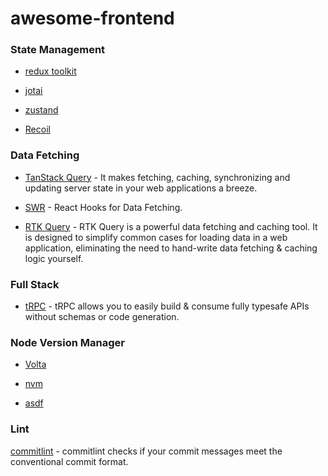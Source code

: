 # awesome-frontend

### State Management

- [redux toolkit](https://redux-toolkit.js.org/)

- [jotai](https://jotai.org/)

- [zustand](https://zustand-demo.pmnd.rs/)

- [Recoil](https://recoiljs.org/)

### Data Fetching

- [TanStack Query](https://tanstack.com/query/latest) - It makes fetching, caching, synchronizing and updating server state in your web applications a breeze.

- [SWR](https://swr.vercel.app/) - React Hooks for Data Fetching.

- [RTK Query](https://redux-toolkit.js.org/rtk-query/overview) - RTK Query is a powerful data fetching and caching tool. It is designed to simplify common cases for loading data in a web application, eliminating the need to hand-write data fetching & caching logic yourself.

### Full Stack

- [tRPC](https://trpc.io/) - tRPC allows you to easily build & consume fully typesafe APIs without schemas or code generation.


### Node Version Manager

- [Volta](https://volta.sh/)

- [nvm](https://github.com/nvm-sh/nvm)

- [asdf](https://asdf-vm.com/)


### Lint

[commitlint](https://commitlint.js.org/) - commitlint checks if your commit messages meet the conventional commit format.
